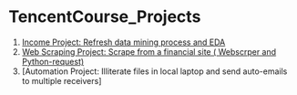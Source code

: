 # TencentCourse_Projects

1. [Income Project: Refresh data mining process and EDA](Income_Project/README.md)
2. [Web Scraping Project: Scrape from a financial site ( Webscrper and Python-request)](TecentCourse_Projects/tree/WebScraping_financialsite)
3. [Automation Project: Illiterate files in local laptop and send auto-emails to multiple receivers] 




